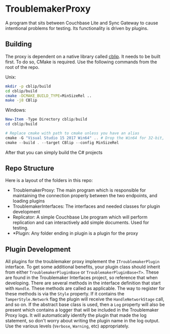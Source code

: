 # TroublemakerProxy
A program that sits between Couchbase Lite and Sync Gateway to cause intentional problems for testing.  Its functionality is driven by plugins.

## Building

The proxy is dependent on a native library called [cblip](https://github.com/couchbaselabs/cblip).  It needs to be built first.  To do so, CMake is required.  Use the following commands from the root of the repo.

Unix:
```sh
mkdir -p cblip/build
cd cblip/build
cmake -DCMAKE_BUILD_TYPE=MinSizeRel ..
make -j8 CBlip
```

Windows:
```powershell
New-Item -Type Directory cblip/build
cd cblip/build

# Replace cmake with path to cmake unless you have an alias
cmake -G "Visual Studio 15 2017 Win64" .. # Drop the Win64 for 32-bit, or change to a different VS version if desired
cmake --build . --target CBlip --config MinSizeRel
```

After that you can simply build the C# projects

## Repo Structure

Here is a layout of the folders in this repo:

- TroublemakerProxy: The main program which is responsible for maintaining the connection properly between the two endpoints, and loading plugins
- TroublemakerInterfaces: The interfaces and needed classes for plugin development
- Replicator: A simple Couchbase Lite program which will perform replication and can interactively add simple documents.  Used for testing.
- \*Plugin: Any folder ending in plugin is a plugin for the proxy

## Plugin Development

All plugins for the troublemaker proxy implement the `ITroublemakerPlugin` interface.  To get some additional benefits, your plugin class should inherit from either `TroublemakerPluginBase` or `TroublemakerPluginBase<T>`.  These are found in the Troublemaker Interfaces project, so reference that when developing.  There are several methods in the interface definition that start with `Handle`.  These methods are called as applicable.  The way to register for these methods is via the `Style` property.  If it contains the `TamperStyle.Network` flag the plugin will receive the `HandleNetworkStage` call, and so on.  If the abstract base class is used, then a `Log` property will also be present which contains a logger that will be included in the Troublemaker Proxy logs.  It will automatically identify the plugin that made the log statement, so don't worry about writing the plugin name in the log output.  Use the various levels (`Verbose`, `Warning`, etc) appropriately.  
